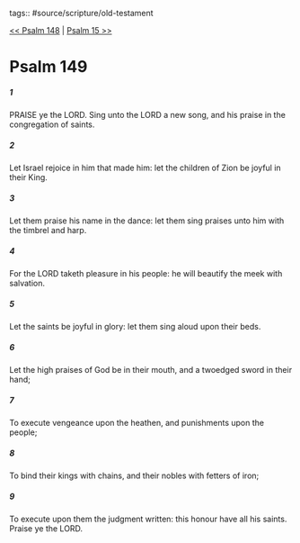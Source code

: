 tags:: #source/scripture/old-testament

[<< Psalm 148](/Old_Testament/19_Psalms/Psalm_148.md) | [Psalm 15 >>](/Old_Testament/19_Psalms/Psalm_15.md)

# Psalm 149

##### 1

PRAISE ye the LORD. Sing unto the LORD a new song, and his praise in the congregation of saints.

##### 2

Let Israel rejoice in him that made him: let the children of Zion be joyful in their King.

##### 3

Let them praise his name in the dance: let them sing praises unto him with the timbrel and harp.

##### 4

For the LORD taketh pleasure in his people: he will beautify the meek with salvation.

##### 5

Let the saints be joyful in glory: let them sing aloud upon their beds.

##### 6

Let the high praises of God be in their mouth, and a twoedged sword in their hand;

##### 7

To execute vengeance upon the heathen, and punishments upon the people;

##### 8

To bind their kings with chains, and their nobles with fetters of iron;

##### 9

To execute upon them the judgment written: this honour have all his saints. Praise ye the LORD.
